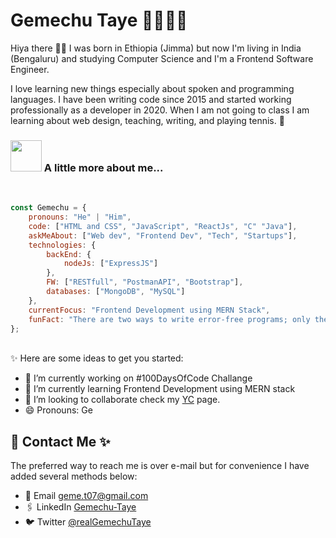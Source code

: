 # Gemechu Taye 👨🏽‍💻✨

Hiya there 👋🏾 I was born in Ethiopia (Jimma) but now I'm living in India (Bengaluru) and studying Computer Science and I'm a Frontend Software Engineer.

I love learning new things especially about spoken and programming languages. I have been writing code since 2015 and started working professionally as a developer in 2020. When I am not going to class I am learning about web design, teaching, writing, and playing tennis. 💫

<!-- 
<p align="center">
  <img alt="Photo of Gemechu Taye taken by Shamshod" src="" width="256">
</p>
-->

### <img src="https://media.giphy.com/media/VgCDAzcKvsR6OM0uWg/giphy.gif" width="50"> A little more about me...  
<br>


```javascript
const Gemechu = {
    pronouns: "He" | "Him",
    code: ["HTML and CSS", "JavaScript", "ReactJs", "C" "Java"],
    askMeAbout: ["Web dev", "Frontend Dev", "Tech", "Startups"],
    technologies: {
        backEnd: {
            nodeJs: ["ExpressJS"]
        },
        FW: ["RESTfull", "PostmanAPI", "Bootstrap"],
        databases: ["MongoDB", "MySQL"]
    },
    currentFocus: "Frontend Development using MERN Stack",
    funFact: "There are two ways to write error-free programs; only the third one works"
};
```
<br>
✨ Here are some ideas to get you started:

- 🔭 I’m currently working on #100DaysOfCode Challange
- 🌱 I’m currently learning Frontend Development using MERN stack
- 👯 I’m looking to collaborate check my [YC](https://www.startupschool.org/cofounder-matching/candidate/uE9YUB3qO) page.
- 😄 Pronouns: Ge

<!-- **Gemechu-Taye/Gemechu-Taye** is a ✨ _special_ ✨ repository because its `README.md` (this file) appears on your GitHub profile.
- 🤔 I’m looking for help with ... 
- 📫 How to reach me: check below
- ⚡ Fun fact: 
- 💬 Ask me about web development
-->


## 📧 Contact Me ✨

The preferred way to reach me is over e-mail but for convenience I have added several methods below:

- 📧 Email <a href="mailto:geme.t07@gmail.com">geme.t07@gmail.com</a>
- 🖇 LinkedIn <a href="https://www.linkedin.com/in/gemechutaye/">Gemechu-Taye</a>
- 🐦 Twitter <a href="https://twitter.com/realGemechuTaye">@realGemechuTaye</a>

